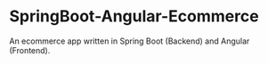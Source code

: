# SpringBoot-Angular-Ecommerce
An ecommerce app written in Spring Boot (Backend) and Angular (Frontend).
